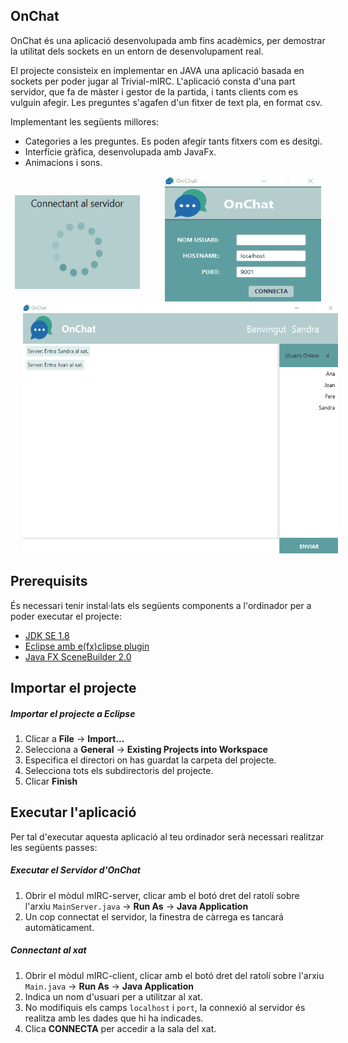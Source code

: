 ## OnChat
OnChat és una aplicació desenvolupada amb fins acadèmics, per demostrar la utilitat dels sockets en un entorn de desenvolupament real.

El projecte consisteix en implementar en JAVA una aplicació basada en sockets per poder jugar al Trivial-mIRC. L'aplicació consta d'una part servidor, que fa de màster i gestor de la partida, i tants clients com es vulguin afegir. Les preguntes s'agafen d'un fitxer de text pla, en format csv.

Implementant les següents millores:
* Categories a les preguntes. Es poden afegir tants fitxers com es desitgi.
* Interfície gràfica, desenvolupada amb JavaFx.
* Animacions i sons.

<p align="center">
<img src="./images/servidor.gif" style="width:200px; height:150px;padding:0 20px 20px 0"/><img src="./images/login.gif" style="width:250px; height:200px;;padding:0 0 0 20px"/><br>
<img src="./images/chat.gif" style="margin-top:0px;width:600px; height:400px;;padding:0 0 0 20px"/>
</p>

## Prerequisits
És necessari tenir instal·lats els següents components a l'ordinador per a poder executar el projecte:

* [JDK SE 1.8](http://www.oracle.com/technetwork/java/javase/downloads/jdk8-downloads-2133151.html)
* [Eclipse amb e(fx)clipse plugin](http://www.eclipse.org/efxclipse/install.html)
* [Java FX SceneBuilder 2.0](http://www.oracle.com/technetwork/java/javafxscenebuilder-1x-archive-2199384.html)

## Importar el projecte
##### Importar el projecte a Eclipse
1. Clicar a <b>File</b> -> <b>Import...</b>
2. Selecciona a <b>General</b> -> <b>Existing Projects into Workspace</b>
3. Especifica el directori on has guardat la carpeta del projecte.
4. Selecciona tots els subdirectoris del projecte.
5. Clicar <b>Finish</b>

## Executar l'aplicació
Per tal d'executar aquesta aplicació al teu ordinador serà necessari realitzar les següents passes:

##### Executar el Servidor d'OnChat
1. Obrir el mòdul mIRC-server, clicar amb el botó dret del ratolí sobre l'arxiu `MainServer.java` -> <b>Run As</b> -> <b>Java Application</b>
2. Un cop connectat el servidor, la finestra de càrrega es tancará automàticament.

##### Connectant al xat
1. Obrir el mòdul mIRC-client, clicar amb el botó dret del ratolí sobre l'arxiu `Main.java` -> <b>Run As</b> -> <b>Java Application</b>
2. Indica un nom d'usuari per a utilitzar al xat.
3. No modifiquis els camps `localhost` i `port`, la connexió al servidor és realitza amb les dades que hi ha indicades.
4. Clica <b>CONNECTA</b> per accedir a la sala del xat.


